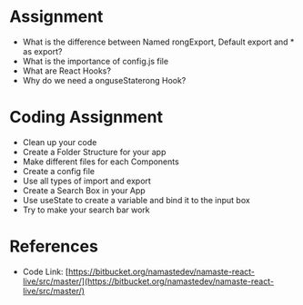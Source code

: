 Assignment
==========

* What is the difference between Named rongExport, Default export and * as export?
* What is the importance of config.js file
* What are React Hooks?
* Why do we need a onguseStaterong Hook?
 
Coding Assignment
==========

* Clean up your code
* Create a Folder Structure for your app 
* Make different files for each Components
* Create a config file
* Use all types of import and export
* Create a Search Box in your App
* Use useState to create a variable and bind it to the input box
* Try to make your search bar work
 
References
==========

*   Code Link: [https://bitbucket.org/namastedev/namaste-react-live/src/master/](https://bitbucket.org/namastedev/namaste-react-live/src/master/)